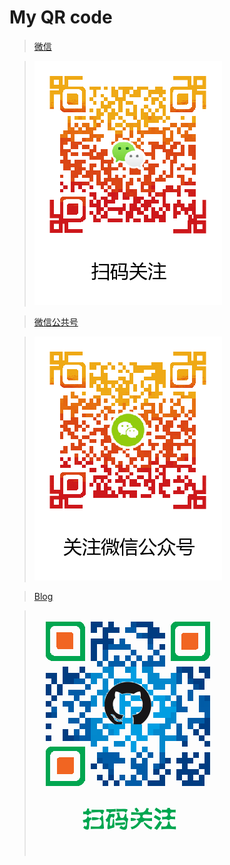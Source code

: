 # My QR code

> [微信](/qrcode/weixincaocmh/cli_300px.png)

> ![](/qrcode/weixincaocmh/cli_300px.png)

> [微信公共号](/qrcode/weixingonggon/cli_300px.png)

> ![](/qrcode/weixingonggon/cli_300px.png)

> [Blog](http://cz8023.cn/)

> ![](/qrcode/github/cli_300px.png)